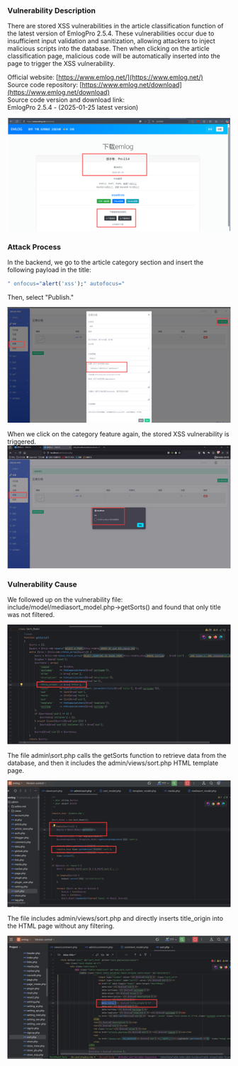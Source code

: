 ### Vulnerability Description

There are stored XSS vulnerabilities in the article classification function of the latest version of EmlogPro 2.5.4. These vulnerabilities occur due to insufficient input validation and sanitization, allowing attackers to inject malicious scripts into the database. Then when clicking on the article classification page, malicious code will be automatically inserted into the page to trigger the XSS vulnerability.

Official website: [https://www.emlog.net/](https://www.emlog.net/)  
Source code repository: [https://www.emlog.net/download](https://www.emlog.net/download)  
Source code version and download link:  
EmlogPro 2.5.4 - (2025-01-25 latest version)

![](./public/a.png)
### Attack Process

In the backend, we go to the article category section and insert the following payload in the title:
```r
" onfocus="alert('xss');" autofocus="
```
Then, select "Publish."

![](./pubic-xss/2-1.png)

When we click on the category feature again, the stored XSS vulnerability is triggered.
![](./pubic-xss/2-2.png)

### Vulnerability Cause

We followed up on the vulnerability file: include/model/mediasort_model.php->getSorts() and found that only title was not filtered.

![](./pubic-xss/2-5.png)


The file admin\sort.php calls the getSorts function to retrieve data from the database, and then it includes the admin/views/sort.php HTML template page.

![](./pubic-xss/2-4.png)



The file includes admin/views/sort.php and directly inserts title_origin into the HTML page without any filtering.

![](./pubic-xss/2-3.png)
